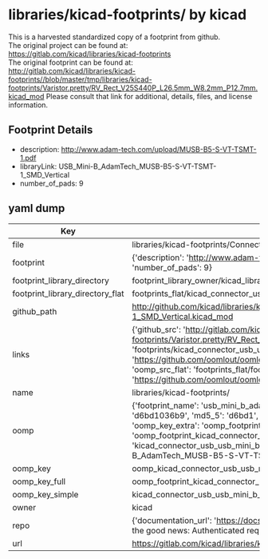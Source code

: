 # libraries/kicad-footprints/ by kicad  
This is a harvested standardized copy of a footprint from github.  
The original project can be found at:  
https://gitlab.com/kicad/libraries/kicad-footprints  
The original footprint can be found at:
http://gitlab.com/kicad/libraries/kicad-footprints//blob/master/tmp/libraries/kicad-footprints/Varistor.pretty/RV_Rect_V25S440P_L26.5mm_W8.2mm_P12.7mm.kicad_mod
Please consult that link for additional, details, files, and license information.  
## Footprint Details
* description: http://www.adam-tech.com/upload/MUSB-B5-S-VT-TSMT-1.pdf  
* libraryLink: USB_Mini-B_AdamTech_MUSB-B5-S-VT-TSMT-1_SMD_Vertical  
* number_of_pads: 9  
## yaml dump  
| Key | Value |  
| --- | --- |  
| file | libraries/kicad-footprints/Connector_USB.pretty/USB_Mini-B_AdamTech_MUSB-B5-S-VT-TSMT-1_SMD_Vertical.kicad_mod |  
| footprint | {'description': 'http://www.adam-tech.com/upload/MUSB-B5-S-VT-TSMT-1.pdf', 'libraryLink': 'USB_Mini-B_AdamTech_MUSB-B5-S-VT-TSMT-1_SMD_Vertical', 'number_of_pads': 9} |  
| footprint_library_directory | footprint_library_owner/kicad_libraries/kicad-footprints/ |  
| footprint_library_directory_flat | footprints_flat/kicad_connector_usb_usb_mini_b_adamtech_musb_b5_s_vt_tsmt_1_smd_vertical/working |  
| github_path | http://github.com/kicad/libraries/kicad-footprints//blob/master/tmp/libraries/kicad-footprints/Connector_USB.pretty/USB_Mini-B_AdamTech_MUSB-B5-S-VT-TSMT-1_SMD_Vertical.kicad_mod |  
| links | {'github_src': 'http://gitlab.com/kicad/libraries/kicad-footprints//blob/master/tmp/libraries/kicad-footprints/Varistor.pretty/RV_Rect_V25S440P_L26.5mm_W8.2mm_P12.7mm.kicad_mod', 'github_src_repo': 'https://gitlab.com/kicad/libraries/kicad-footprints', 'oomp_bot': 'footprints/kicad_connector_usb_usb_mini_b_adamtech_musb_b5_s_vt_tsmt_1_smd_vertical/working', 'oomp_bot_github': 'https://github.com/oomlout/oomlout_oomp_footprint_bot/tree/main/footprints/kicad_connector_usb_usb_mini_b_adamtech_musb_b5_s_vt_tsmt_1_smd_vertical/working', 'oomp_src_flat': 'footprints_flat/footprints_flat/kicad_connector_usb_usb_mini_b_adamtech_musb_b5_s_vt_tsmt_1_smd_vertical/working', 'oomp_src_flat_github': 'https://github.com/oomlout/oomlout_oomp_footprint_src/tree/main/footprints_flat/kicad_connector_usb_usb_mini_b_adamtech_musb_b5_s_vt_tsmt_1_smd_vertical/working'} |  
| name | libraries/kicad-footprints/ |  
| oomp | {'footprint_name': 'usb_mini_b_adamtech_musb_b5_s_vt_tsmt_1_smd_vertical', 'library_name': 'connector_usb', 'md5': 'd6bd1036b9ef5afcf92b451cc41ac822', 'md5_10': 'd6bd1036b9', 'md5_5': 'd6bd1', 'md5_6': 'd6bd10', 'oomp_key': 'oomp_kicad_connector_usb_usb_mini_b_adamtech_musb_b5_s_vt_tsmt_1_smd_vertical', 'oomp_key_extra': 'oomp_footprint_kicad_connector_usb_usb_mini_b_adamtech_musb_b5_s_vt_tsmt_1_smd_vertical', 'oomp_key_full': 'oomp_footprint_kicad_connector_usb_usb_mini_b_adamtech_musb_b5_s_vt_tsmt_1_smd_vertical_d6bd10', 'oomp_key_simple': 'kicad_connector_usb_usb_mini_b_adamtech_musb_b5_s_vt_tsmt_1_smd_vertical', 'original_filename': 'libraries/kicad-footprints/Connector_USB.pretty/USB_Mini-B_AdamTech_MUSB-B5-S-VT-TSMT-1_SMD_Vertical.kicad_mod', 'owner_name': 'kicad'} |  
| oomp_key | oomp_kicad_connector_usb_usb_mini_b_adamtech_musb_b5_s_vt_tsmt_1_smd_vertical |  
| oomp_key_full | oomp_footprint_kicad_connector_usb_usb_mini_b_adamtech_musb_b5_s_vt_tsmt_1_smd_vertical |  
| oomp_key_simple | kicad_connector_usb_usb_mini_b_adamtech_musb_b5_s_vt_tsmt_1_smd_vertical |  
| owner | kicad |  
| repo | {'documentation_url': 'https://docs.github.com/rest/overview/resources-in-the-rest-api#rate-limiting', 'message': "API rate limit exceeded for 84.66.173.59. (But here's the good news: Authenticated requests get a higher rate limit. Check out the documentation for more details.)"} |  
| url | https://gitlab.com/kicad/libraries/kicad-footprints |  

